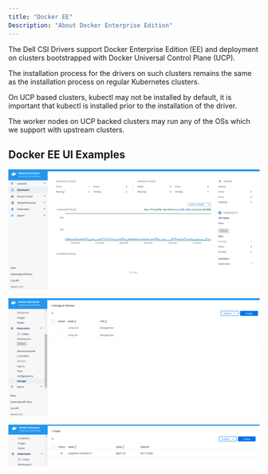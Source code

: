 ```yaml
---
title: "Docker EE"
Description: "About Docker Enterprise Edition" 
---
```


The Dell CSI Drivers support Docker Enterprise Edition (EE) and deployment on clusters bootstrapped with Docker Universal Control Plane (UCP).

The installation process for the drivers on such clusters remains the same as the installation process on regular Kubernetes clusters.

On UCP based clusters, kubectl may not be installed by default, it is important that kubectl is installed prior to the installation of the driver.

The worker nodes on UCP backed clusters may run any of the OSs which we support with upstream clusters.

## Docker EE UI Examples

![](/images/first.png)

![](/images/second.png)

![](/images/third.png)
